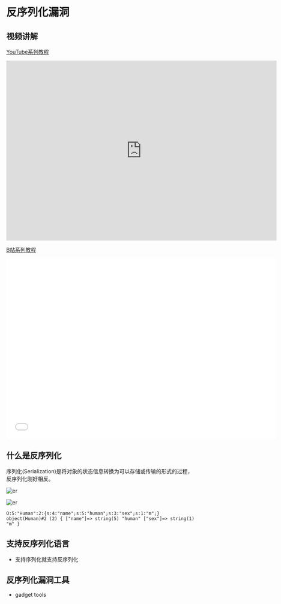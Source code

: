 # 反序列化漏洞

## 视频讲解

[YouTube系列教程](https://www.youtube.com/watch?v=Q11eRzl7xt0&list=PLgZqc0esdeS9ndgsZpI_Xy84JgFbyElpN)
<iframe width="720px" height="480px" src="https://www.youtube.com/embed/Q11eRzl7xt0" title="YouTube video player" frameborder="0" allow="accelerometer; autoplay; clipboard-write; encrypted-media; gyroscope; picture-in-picture" allowfullscreen></iframe>

[B站系列教程](https://www.bilibili.com/medialist/play/282616786?from=space&business=space_series&business_id=2061149&desc=1&spm_id_from=333.999.0.0)
<iframe src="//player.bilibili.com/player.html?aid=635670931&bvid=BV1Db4y1H7Vg&cid=486491735&page=1"  frameborder="no"  allowfullscreen="true" style="width:720px;height:480px"> 
</iframe>

## 什么是反序列化

序列化(Serialization)是将对象的状态信息转换为可以存储或传输的形式的过程，反序列化刚好相反。

![er](/imgs/web/deserialization/1.png)

![er](/imgs/web/deserialization/2.png)

```
O:5:"Human":2:{s:4:"name";s:5:"human";s:3:"sex";s:1:"m";}
object(Human)#2 (2) { ["name"]=> string(5) "human" ["sex"]=> string(1) "m" }
```
<DocsAD/>

## 支持反序列化语言

* 支持序列化就支持反序列化

## 反序列化漏洞工具

* gadget tools